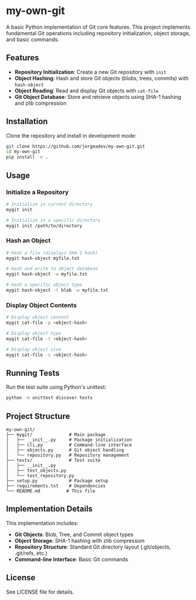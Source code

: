 # my-own-git

A basic Python implementation of Git core features. This project implements fundamental Git operations including repository initialization, object storage, and basic commands.

## Features

- **Repository Initialization**: Create a new Git repository with `init`
- **Object Hashing**: Hash and store Git objects (blobs, trees, commits) with `hash-object`
- **Object Reading**: Read and display Git objects with `cat-file`
- **Git Object Database**: Store and retrieve objects using SHA-1 hashing and zlib compression

## Installation

Clone the repository and install in development mode:

```bash
git clone https://github.com/jorgeadev/my-own-git.git
cd my-own-git
pip install -e .
```

## Usage

### Initialize a Repository

```bash
# Initialize in current directory
mygit init

# Initialize in a specific directory
mygit init /path/to/directory
```

### Hash an Object

```bash
# Hash a file (displays SHA-1 hash)
mygit hash-object myfile.txt

# Hash and write to object database
mygit hash-object -w myfile.txt

# Hash a specific object type
mygit hash-object -t blob -w myfile.txt
```

### Display Object Contents

```bash
# Display object content
mygit cat-file -p <object-hash>

# Display object type
mygit cat-file -t <object-hash>

# Display object size
mygit cat-file -s <object-hash>
```

## Running Tests

Run the test suite using Python's unittest:

```bash
python -m unittest discover tests
```

## Project Structure

```
my-own-git/
├── mygit/              # Main package
│   ├── __init__.py     # Package initialization
│   ├── cli.py          # Command-line interface
│   ├── objects.py      # Git object handling
│   └── repository.py   # Repository management
├── tests/              # Test suite
│   ├── __init__.py
│   ├── test_objects.py
│   └── test_repository.py
├── setup.py            # Package setup
├── requirements.txt    # Dependencies
└── README.md          # This file
```

## Implementation Details

This implementation includes:

- **Git Objects**: Blob, Tree, and Commit object types
- **Object Storage**: SHA-1 hashing with zlib compression
- **Repository Structure**: Standard Git directory layout (.git/objects, .git/refs, etc.)
- **Command-line Interface**: Basic Git commands

## License

See LICENSE file for details.
